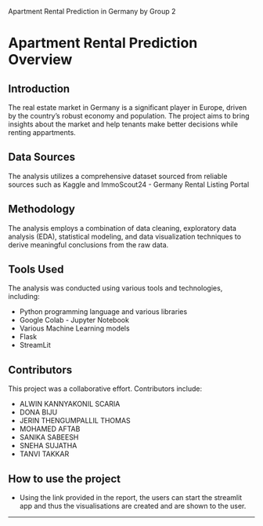 Apartment Rental Prediction in Germany by Group 2 

# Apartment Rental Prediction Overview

## Introduction

The real estate market in Germany is a significant player in Europe, driven by the country’s robust economy and population.
The project aims to bring insights about the market and help tenants make better decisions while renting appartments.

## Data Sources

The analysis utilizes a comprehensive dataset sourced from reliable sources such as Kaggle and ImmoScout24 - Germany Rental Listing Portal

## Methodology

The analysis employs a combination of data cleaning, exploratory data analysis (EDA), statistical modeling, and data visualization techniques to derive meaningful conclusions from the raw data.

## Tools Used

The analysis was conducted using various tools and technologies, including:
- Python programming language and various libraries
- Google Colab - Jupyter Notebook
- Various Machine Learning models
- Flask 
- StreamLit

## Contributors

This project was a collaborative effort. Contributors include:
- ALWIN KANNYAKONIL SCARIA
- DONA BIJU
- JERIN THENGUMPALLIL THOMAS
- MOHAMED AFTAB
- SANIKA SABEESH
- SNEHA SUJATHA
- TANVI TAKKAR

## How to use the project

- Using the link provided in the report, the users can start the streamlit app and thus the visualisations are created and are shown to the user.
---
